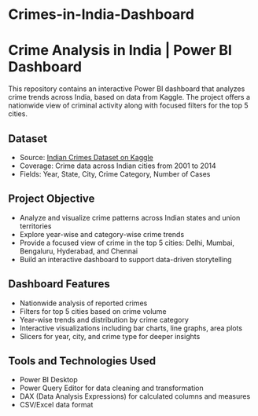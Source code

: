 # Crimes-in-India-Dashboard
# Crime Analysis in India | Power BI Dashboard

This repository contains an interactive Power BI dashboard that analyzes crime trends across India, based on data from Kaggle. The project offers a nationwide view of criminal activity along with focused filters for the top 5 cities.

## Dataset

- Source: [Indian Crimes Dataset on Kaggle](https://www.kaggle.com/datasets/sudhanvahg/indian-crimes-dataset)
- Coverage: Crime data across Indian cities from 2001 to 2014
- Fields: Year, State, City, Crime Category, Number of Cases

## Project Objective

- Analyze and visualize crime patterns across Indian states and union territories
- Explore year-wise and category-wise crime trends
- Provide a focused view of crime in the top 5 cities: Delhi, Mumbai, Bengaluru, Hyderabad, and Chennai
- Build an interactive dashboard to support data-driven storytelling

## Dashboard Features

- Nationwide analysis of reported crimes
- Filters for top 5 cities based on crime volume
- Year-wise trends and distribution by crime category
- Interactive visualizations including bar charts, line graphs, area plots
- Slicers for year, city, and crime type for deeper insights

## Tools and Technologies Used

- Power BI Desktop
- Power Query Editor for data cleaning and transformation
- DAX (Data Analysis Expressions) for calculated columns and measures
- CSV/Excel data format
